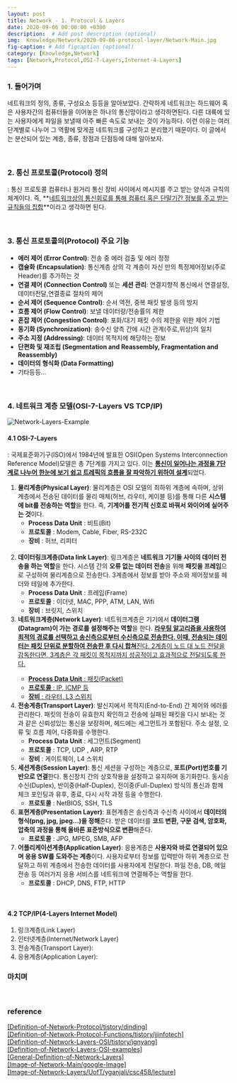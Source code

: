 ```yaml
---
layout: post
title: Network - 1. Protocol & Layers
date: 2020-09-06 00:00:00 +0300
description:  # Add post description (optional)
img:  Knowledge/Network/2020-09-06-protocol-layer/Network-Main.jpg
fig-caption: # Add figcaption (optional)
category: [Knowledge,Network]
tags: [Network,Protocol,OSI-7-Layers,Internet-4-Layers]
---
```


### 1. 들어가며
네트워크의 정의, 종류, 구성요소 등등을 알아보았다. 간략하게 네트워크는 하드웨어 혹은 사용자간의 컴퓨터들을 이어놓은 하나의 통신망이라고 생각하면된다. 다른 대륙에 있는 사용자에게 파일을 보낼때 아주 빠른 속도로 보내는 것이 가능하다. 이런 이유는 여러단계별로 나누어 그 역활에 맞게끔 네트워크를 구성하고 분리했기 때문이다. 이 글에서는 분산되어 있는 계층, 종류, 장점과 단점등에 대해 알아보자.

<br>

### 2. 통신 프로토콜(Protocol) 정의
: 통신 프로토콜 컴퓨터나 원거리 통신 장비 사이에서 메시지를 주고 받는 양식과 규칙의 체계이다. 즉, **<ins>네트워크상의 통신회로를 통해 컴퓨터 혹은 단말기간 정보를 주고 받는 규칙들의 집합</ins>**이라고 생각하면 된다.

<br>

### 3. 통신 프로토콜의(Protocol) 주요 기능
- **에러 제어 (Error Control)**: 전송 중 에러 검출 및 에러 정정
- **캡슐화 (Encapsulation)**: 통신계층 상의 각 계층이 자신 만의 특정제어정보(주로 Header)를 추가하는 것
- **연결 제어 (Connection Control)** 또는 **세션 관리**: 연결지향적 통신에서 연결설정,데이터전달,연결종료 절차의 제어
- **순서 제어 (Sequence Control)**: 순서 역전, 중복 패킷 발생 등의 방지
- **흐름 제어 (Flow Control)**: 보낼 데이터량/전송률의 제한
- **혼잡 제어 (Congestion Control)**: 포화/대기 패킷 수의 제한을 위한 제어 기법
- **동기화 (Synchronization)**: 송수신 양측 간에 시간 관계(주로,위상)의 일치
- **주소 지정 (Addressing)**: 데이터 목적지에 해당하는 정보
- **단편화 및 재조립 (Segmentation and Reassembly, Fragmentation and Reassembly)**
- **데이터의 형식화 (Data Formatting)**
- 기타등등...

<br>

### 4. 네트워크 계층 모델(OSI-7-Layers VS TCP/IP)
![Network-Layers-Example]({{site.baseurl}}/assets/img/Knowledge/Network/2020-09-06-protocol-layer/Network-Layers-Example.png#center)

#### 4.1 OSI-7-Layers
: 국제표준화기구(ISO)에서 1984년에 발표한 OSI(Open Systems Interconnection Reference Model)모델은 총 7단계를 가지고 있다. 이는 <ins>**통신이 일어나는 과정을 7단계로 나누어 한눈에 보기 쉽고 트레픽의 흐름을 잘 파악하기 위하여 설계**</ins>되었다.

1. **물리계층(Physical Layer)**: 물리계층은 OSI 모델의 최하위 계층에 속하며, 상위 계층에서 전송된 데이터를 물리 매체(허브, 라우터, 케이블 등)를 통해 다른 **시스템에 bit를 전송하는 역할**을 한다. 즉, **기계어를 전기적 신호로 바꿔서 와이어에 실어주는 것**이다.
    - **Process Data Unit** : 비트(Bit)
    - **프로토콜** : Modem, Cable, Fiber, RS-232C
    - **장비** : 허브, 리피터
    <br>
2. **데이터링크계층(Data link Layer)**: 링크계층은 **네트워크 기기들 사이의 데이터 전송을 하는 역할**을 한다. 시스템 간의 **오류 없는 데이터 전송**을 위해 **패킷을 프레임**으로 구성하여 물리계층으로 전송한다. 3계층에서 정보를 받아 주소와 제어정보를 헤더와 테일에 추가한다.
    - **Process Data Unit** : 프레임(Frame)
    - **프로토콜** : 이더넷, MAC, PPP, ATM, LAN, Wifi
    - **장비** : 브릿지, 스위치
3. **네트워크계층(Network Layer)**: 네트워크계층은 기기에서 **데이터그램(Datagram)이 가는 경로를 설정해주는 역할**을 한다. <ins>**라우팅 알고리즘을 사용하여 최적의 경로를 선택하고 송신측으로부터 수신측으로 전송한다. 이때, 전송되는 데이터는 패킷 단위로 분할하여 전송한 후 다시 합쳐**<ins>진다. 2계층이 노드 대 노드 전달을 감독한다면, 3계층은 각 패킷이 목적지까지 성공적이고 효과적으로 전달되도록 한다.
    - **Process Data Unit** : 패킷(Packet)
    - **프로토콜** : IP, ICMP 등
    - **장비** : 라우터, L3 스위치
4. **전송계층(Transport Layer)**: 발신지에서 목적지(End-to-End) 간 제어와 에러를 관리한다. 패킷의 전송이 유효한지 확인하고 전송에 실패된 패킷을 다시 보내는 것과 같은 신뢰성있는 통신을 보장하며, 헤드에는 세그먼트가 포함된다. 주소 설정, 오류 및 흐름 제어, 다중화를 수행한다.
    - **Process Data Unit** : 세그먼트(Segment)
    - **프로토콜** : TCP, UDP , ARP, RTP
    - **장비** : 게이트웨이, L4 스위치
5. **세션계층(Session Layer)**: 통신 세션을 구성하는 계층으로, **포트(Port)번호를 기반으로 연결**한다. 통신장치 간의 상호작용을 설정하고 유지하며 동기화한다. 동시송수신(Duplex), 반이중(Half-Duplex), 전이중(Full-Duplex) 방식의 통신과 함께 체크 포인팅과 유후, 종료, 다시 시작 과정 등을 수행한다.
    - **프로토콜** : NetBIOS, SSH, TLS
6. **표현계층(Presentation Layer)**: 표현계층은 송신측과 수신측 사이에서 **데이터의 형식(png, jpg, jpeg...)을 정해**준다. 받은 데이터를 **코드 변환, 구문 검색, 암호화, 압축의 과정을 통해 올바른 표준방식으로 변환**해준다.
    - **프로토콜** : JPG, MPEG, SMB, AFP
7. **어플리케이션계층(Application Layer)**: 응용계층은 **사용자와 바로 연결되어 있으며 응용 SW를 도와주는 계층**이다. 사용자로부터 정보를 입력받아 하위 계층으로 전달하고 하위 계층에서 전송한 데이터를 사용자에게 전달한다. 파일 전송, DB, 메일 전송 등 여러가지 응용 서비스를 네트워크에 연결해주는 역할을 한다.
    - **프로토콜** : DHCP, DNS, FTP, HTTP
<br>

#### 4.2 TCP/IP(4-Layers Internet Model)
1. 링크계층(Link Layer) 
2. 인터넷계층(Internet/Network Layer)
3. 전송계층(Transport Layer):
4. 응용계층(Application Layer):


### 마치며

<br>

### reference
[\[Definition-of-Network-Protocol/tistory/dinding\]](https://dinding.tistory.com/35) <br>
[\[Definition-of-Network-Protocol-Functions/tistory/jjinfotech\]](https://jjinfotech.tistory.com/36) <br>
[\[Definition-of-Network-Layers-OSI/tistory/jgnyang\]](https://jhnyang.tistory.com/194#recentComments) <br>
[\[Definition-of-Network-Layers-OSI-examples\]](https://swalloow.tistory.com/56?category=676173) <br>
[\[General-Definition-of-Network-Layers\]](http://blog.naver.com/PostView.nhn?blogId=demonicws&logNo=40117378644) <br>
[\[Image-of-Network-Main/google-Image\]](https://www.google.com/search?q=network&tbm=isch&ved=2ahUKEwiRnpWb2L3rAhUNeZQKHYM9B14Q2-cCegQIABAA&oq=network&gs_lcp=CgNpbWcQAzIECAAQQzIECAAQQzICCAAyAggAMgQIABBDMgIIADICCAAyAggAMgIIADICCAA6BwgjEOoCECc6BQgAELEDOgQIABAYOgQIIxAnUILiD1jO-A9g5PkPaAVwAHgAgAF8iAHxCJIBBDAuMTCYAQCgAQGqAQtnd3Mtd2l6LWltZ7ABCsABAQ&sclient=img&ei=StxIX5HRNI3y0QSD-5zwBQ&bih=665&biw=1280#imgrc=EuzZ19pRAo0S5M&imgdii=aARG9gSlFAM_VM) <br>
[\[Image-of-Network-Layers/UofT/yganjali/csc458/lecture\]](http://www.cs.toronto.edu/~yganjali/resources/Course-Handouts/CSC458/H02--CSC458.pdf) <br>
